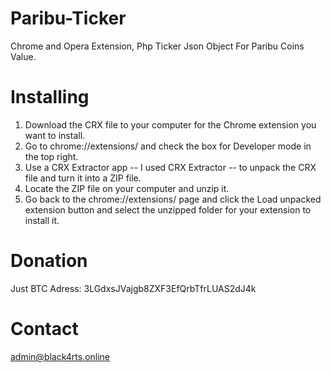 # Paribu-Ticker
Chrome and Opera Extension, Php Ticker Json Object For Paribu Coins Value.
# Installing
1. Download the CRX file to your computer for the Chrome extension you want to install.
2. Go to chrome://extensions/ and check the box for Developer mode in the top right.
3. Use a CRX Extractor app -- I used CRX Extractor -- to unpack the CRX file and turn it into a ZIP file.
4. Locate the ZIP file on your computer and unzip it.
5. Go back to the chrome://extensions/ page and click the Load unpacked extension button and select the unzipped folder for your extension to install it.
# Donation
 Just BTC Adress: 3LGdxsJVajgb8ZXF3EfQrbTfrLUAS2dJ4k
# Contact
 admin@black4rts.online
